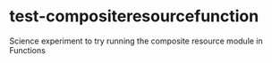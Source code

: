# test-compositeresourcefunction
Science experiment to try running the composite resource module in Functions
